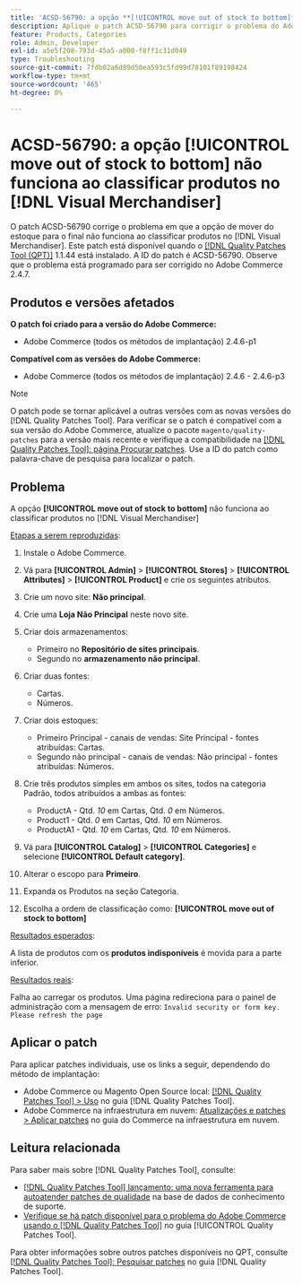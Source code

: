 ```yaml
---
title: 'ACSD-56790: a opção **[!UICONTROL move out of stock to bottom]** não funciona ao classificar produtos no  [!DNL Visual Merchandiser]'
description: Aplique o patch ACSD-56790 para corrigir o problema do Adobe Commerce em que a opção de mover do estoque para o final não funciona ao classificar produtos no Visual Merchandiser.
feature: Products, Categories
role: Admin, Developer
exl-id: a5e5f208-793d-45a5-a000-f8ff1c31d049
type: Troubleshooting
source-git-commit: 7fdb02a6d89d50ea593c5fd99d78101f89198424
workflow-type: tm+mt
source-wordcount: '465'
ht-degree: 0%

---
```


# ACSD-56790: a opção **[!UICONTROL move out of stock to bottom]** não funciona ao classificar produtos no [!DNL Visual Merchandiser]

O patch ACSD-56790 corrige o problema em que a opção de mover do estoque para o final não funciona ao classificar produtos no [!DNL Visual Merchandiser]. Este patch está disponível quando o [[!DNL Quality Patches Tool (QPT)]](https://experienceleague.adobe.com/en/docs/commerce-operations/tools/quality-patches-tool/quality-patches-tool-to-self-serve-quality-patches) 1.1.44 está instalado. A ID do patch é ACSD-56790. Observe que o problema está programado para ser corrigido no Adobe Commerce 2.4.7.

## Produtos e versões afetados

**O patch foi criado para a versão do Adobe Commerce:**

* Adobe Commerce (todos os métodos de implantação) 2.4.6-p1

**Compatível com as versões do Adobe Commerce:**

* Adobe Commerce (todos os métodos de implantação) 2.4.6 - 2.4.6-p3

>[!NOTE]
>
>O patch pode se tornar aplicável a outras versões com as novas versões do [!DNL Quality Patches Tool]. Para verificar se o patch é compatível com a sua versão do Adobe Commerce, atualize o pacote `magento/quality-patches` para a versão mais recente e verifique a compatibilidade na [[!DNL Quality Patches Tool]: página Procurar patches](https://experienceleague.adobe.com/tools/commerce-quality-patches/index.html). Use a ID do patch como palavra-chave de pesquisa para localizar o patch.

## Problema

A opção **[!UICONTROL move out of stock to bottom]** não funciona ao classificar produtos no [!DNL Visual Merchandiser]

<u>Etapas a serem reproduzidas</u>:

1. Instale o Adobe Commerce.
1. Vá para **[!UICONTROL Admin]** > **[!UICONTROL Stores]** > **[!UICONTROL Attributes]** > **[!UICONTROL Product]** e crie os seguintes atributos.
1. Crie um novo site: **Não principal**.
1. Crie uma **Loja Não Principal** neste novo site.
1. Criar dois armazenamentos:

   * Primeiro no **Repositório de sites principais**.
   * Segundo no **armazenamento não principal**.

1. Criar duas fontes:
   * Cartas.
   * Números.

1. Criar dois estoques:
   * Primeiro Principal - canais de vendas: Site Principal - fontes atribuídas: Cartas.
   * Segundo não principal - canais de vendas: Não principal - fontes atribuídas: Números.

1. Crie três produtos simples em ambos os sites, todos na categoria Padrão, todos atribuídos a ambas as fontes:

   * ProductA - Qtd. *10* em Cartas, Qtd. *0* em Números.
   * Product1 - Qtd. *0* em Cartas, Qtd. *10* em Números.
   * ProductA1 - Qtd. *10* em Cartas, Qtd. *10* em Números.

1. Vá para **[!UICONTROL Catalog]** > **[!UICONTROL Categories]** e selecione **[!UICONTROL Default category]**.
1. Alterar o escopo para **Primeiro**.
1. Expanda os Produtos na seção Categoria.
1. Escolha a ordem de classificação como: **[!UICONTROL move out of stock to bottom]**

<u>Resultados esperados</u>:

A lista de produtos com os **produtos indisponíveis** é movida para a parte inferior.

<u>Resultados reais</u>:

Falha ao carregar os produtos. Uma página redireciona para o painel de administração com a mensagem de erro: `Invalid security or form key. Please refresh the page`

## Aplicar o patch

Para aplicar patches individuais, use os links a seguir, dependendo do método de implantação:

* Adobe Commerce ou Magento Open Source local: [[!DNL Quality Patches Tool] > Uso](/help/tools/quality-patches-tool/usage.md) no guia [!DNL Quality Patches Tool].
* Adobe Commerce na infraestrutura em nuvem: [Atualizações e patches > Aplicar patches](https://experienceleague.adobe.com/docs/commerce-cloud-service/user-guide/develop/upgrade/apply-patches.html) no guia do Commerce na infraestrutura em nuvem.

## Leitura relacionada

Para saber mais sobre [!DNL Quality Patches Tool], consulte:

* [[!DNL Quality Patches Tool] lançamento: uma nova ferramenta para autoatender patches de qualidade](https://experienceleague.adobe.com/en/docs/commerce-operations/tools/quality-patches-tool/quality-patches-tool-to-self-serve-quality-patches) na base de dados de conhecimento de suporte.
* [Verifique se há patch disponível para o problema do Adobe Commerce usando o  [!DNL Quality Patches Tool]](/help/tools/quality-patches-tool/patches-available-in-qpt/check-patch-for-magento-issue-with-magento-quality-patches.md) no guia [!UICONTROL Quality Patches Tool].


Para obter informações sobre outros patches disponíveis no QPT, consulte [[!DNL Quality Patches Tool]: Pesquisar patches](https://experienceleague.adobe.com/tools/commerce-quality-patches/index.html) no guia [!DNL Quality Patches Tool].
